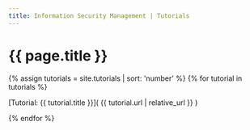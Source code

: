 ```yaml
---
title: Information Security Management | Tutorials
---
```


# {{ page.title }}

{% assign tutorials = site.tutorials | sort: 'number' %}
{% for tutorial in tutorials %}

[Tutorial: {{ tutorial.title }}]( {{ tutorial.url | relative_url }} )

{% endfor %}